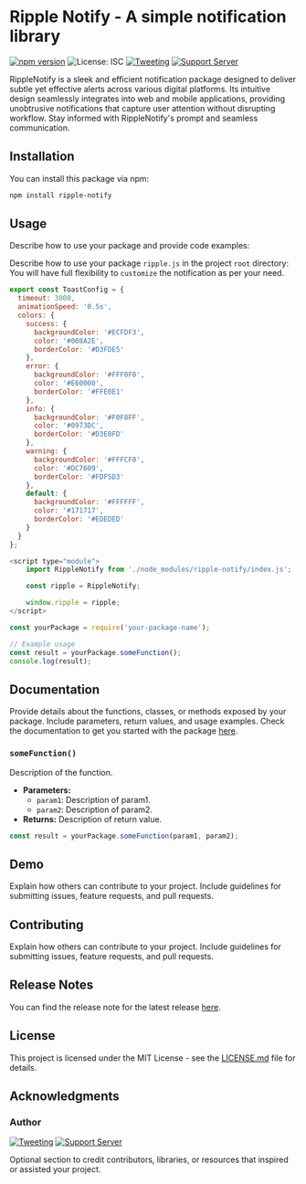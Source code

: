 # Ripple Notify - A simple notification library

[![npm version](https://img.shields.io/npm/l/ripple-notify.svg?label=%E2%9B%B1license&style=for-the-badge)](https://badge.fury.io/js/ripple-notify)
![License: ISC](https://img.shields.io/npm/l/ripple-notify.svg?label=%F0%9F%93%9Clicense&style=for-the-badge)
[![Tweeting](https://img.shields.io/twitter/follow/codiify?style=for-the-badge&logo=x)](https://x.com/rth_rubelrana)
[![Support Server](https://img.shields.io/discord/591914197219016707.svg?label=Discord&logo=Discord&colorB=4493f8&style=for-the-badge)](https://discord.gg/vpEv3HJ)





RippleNotify is a sleek and efficient notification package designed to deliver subtle yet effective alerts across various digital platforms. Its intuitive design seamlessly integrates into web and mobile applications, providing unobtrusive notifications that capture user attention without disrupting workflow. Stay informed with RippleNotify's prompt and seamless communication.

## Installation

You can install this package via npm:

```bash
npm install ripple-notify
```

## Usage

Describe how to use your package and provide code examples:

Describe how to use your package `ripple.js` in the project `root` directory: You will have full flexibility to `customize` the notification as per your need.

```javascript
export const ToastConfig = {
  timeout: 3000,
  animationSpeed: '0.5s',
  colors: {
    success: {
      backgroundColor: '#ECFDF3',
      color: '#008A2E',
      borderColor: '#D3FDE5'
    },
    error: {
      backgroundColor: '#FFF0F0',
      color: '#E60000',
      borderColor: '#FFE0E1'
    },
    info: {
      backgroundColor: '#F0F8FF',
      color: '#0973DC',
      borderColor: '#D3E0FD'
    },
    warning: {
      backgroundColor: '#FFFCF0',
      color: '#DC7609',
      borderColor: '#FDF5D3'
    },
    default: {
      backgroundColor: '#FFFFFF',
      color: '#171717',
      borderColor: '#EDEDED'
    }
  }
};

```

```javascript
<script type="module">
    import RippleNotify from './node_modules/ripple-notify/index.js';

    const ripple = RippleNotify;

    window.ripple = ripple;
</script>
```

```javascript
const yourPackage = require('your-package-name');

// Example usage
const result = yourPackage.someFunction();
console.log(result);
```

## Documentation

Provide details about the functions, classes, or methods exposed by your package. Include parameters, return values, and usage examples.
Check the documentation to get you started with the package [here](rubelran.dev).

### `someFunction()`

Description of the function.

- **Parameters:**
    - `param1`: Description of param1.
    - `param2`: Description of param2.
- **Returns:** Description of return value.

```javascript
const result = yourPackage.someFunction(param1, param2);
```

## Demo

Explain how others can contribute to your project. Include guidelines for submitting issues, feature requests, and pull requests.

## Contributing

Explain how others can contribute to your project. Include guidelines for submitting issues, feature requests, and pull requests.

## Release Notes

You can find the release note for the latest release [here](rubelran.dev).

## License

This project is licensed under the MIT License - see the [LICENSE.md](LICENSE.md) file for details.

## Acknowledgments
### Author
[![Tweeting](https://img.shields.io/twitter/follow/codiify?style=for-the-badge&logo=x)](https://x.com/rth_rubelrana)
[![Support Server](https://img.shields.io/discord/591914197219016707.svg?label=Discord&logo=Discord&colorB=4493f8&style=for-the-badge)](https://discord.gg/vpEv3HJ)

Optional section to credit contributors, libraries, or resources that inspired or assisted your project.

